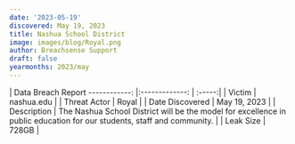 ```yaml
---
date: '2023-05-19'
discovered: May 19, 2023
title: Nashua School District
image: images/blog/Royal.png
author: Breachsense Support
draft: false
yearmonths: 2023/may
---
```



| Data Breach Report
------------:     |:-------------:    | :-----:|
| Victim      | nashua.edu      | 
| Threat Actor      | Royal      | 
| Date Discovered      | May 19, 2023      | 
| Description      | The Nashua School District will be the model for excellence in public education for our students, staff and community.      | 
| Leak Size      | 728GB      | 

